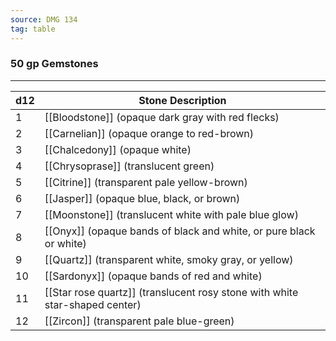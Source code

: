 ```yaml
---
source: DMG 134
tag: table
---
```


### 50 gp Gemstones
---
|d12|Stone Description|
|----|------------|
|1|[[Bloodstone]] (opaque dark gray with red flecks)|
|2|[[Carnelian]] (opaque orange to red-brown)|
|3|[[Chalcedony]] (opaque white)|
|4|[[Chrysoprase]] (translucent green)|
|5|[[Citrine]] (transparent pale yellow-brown)|
|6|[[Jasper]] (opaque blue, black, or brown)|
|7|[[Moonstone]] (translucent white with pale blue glow)|
|8|[[Onyx]] (opaque bands of black and white, or pure black or white)|
|9|[[Quartz]] (transparent white, smoky gray, or yellow)|
|10|[[Sardonyx]] (opaque bands of red and white)|
|11|[[Star rose quartz]] (translucent rosy stone with white star-shaped center)|
|12|[[Zircon]] (transparent pale blue-green)|
